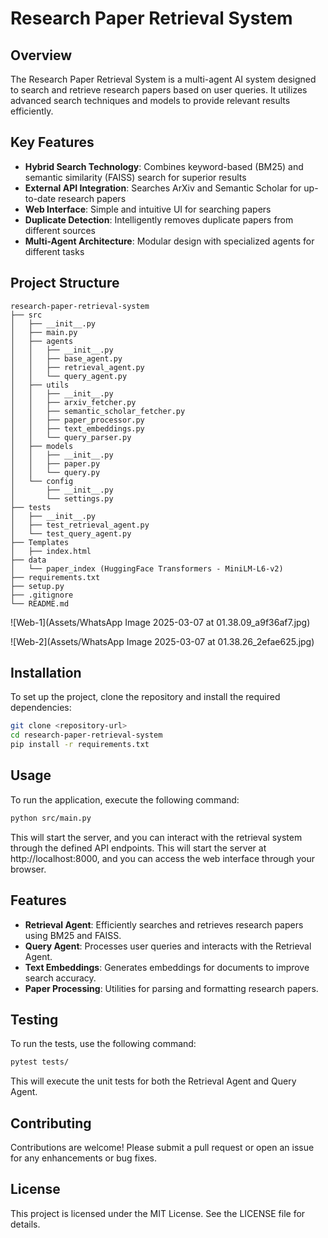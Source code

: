 # Research Paper Retrieval System

## Overview
The Research Paper Retrieval System is a multi-agent AI system designed to search and retrieve research papers based on user queries. It utilizes advanced search techniques and models to provide relevant results efficiently.

## Key Features
- **Hybrid Search Technology**: Combines keyword-based (BM25) and semantic similarity (FAISS) search for superior results
- **External API Integration**: Searches ArXiv and Semantic Scholar for up-to-date research papers
- **Web Interface**: Simple and intuitive UI for searching papers
- **Duplicate Detection**: Intelligently removes duplicate papers from different sources
- **Multi-Agent Architecture**: Modular design with specialized agents for different tasks

## Project Structure
```
research-paper-retrieval-system
├── src
│   ├── __init__.py
│   ├── main.py
│   ├── agents
│   │   ├── __init__.py
│   │   ├── base_agent.py
│   │   ├── retrieval_agent.py
│   │   └── query_agent.py
│   ├── utils
│   │   ├── __init__.py
│   │   ├── arxiv_fetcher.py
│   │   ├── semantic_scholar_fetcher.py
│   │   ├── paper_processor.py
│   │   ├── text_embeddings.py
│   │   └── query_parser.py
│   ├── models
│   │   ├── __init__.py
│   │   ├── paper.py
│   │   └── query.py
│   └── config
│       ├── __init__.py
│       └── settings.py
├── tests
│   ├── __init__.py
│   ├── test_retrieval_agent.py
│   └── test_query_agent.py
├── Templates
│   ├── index.html
├── data
│   └── paper_index (HuggingFace Transformers - MiniLM-L6-v2)
├── requirements.txt
├── setup.py
├── .gitignore
└── README.md
```
![Web-1](Assets/WhatsApp Image 2025-03-07 at 01.38.09_a9f36af7.jpg)


![Web-2](Assets/WhatsApp Image 2025-03-07 at 01.38.26_2efae625.jpg)

## Installation
To set up the project, clone the repository and install the required dependencies:

```bash
git clone <repository-url>
cd research-paper-retrieval-system
pip install -r requirements.txt
```

## Usage
To run the application, execute the following command:

```bash
python src/main.py
```

This will start the server, and you can interact with the retrieval system through the defined API endpoints.
This will start the server at http://localhost:8000, and you can access the web interface through your browser.

## Features
- **Retrieval Agent**: Efficiently searches and retrieves research papers using BM25 and FAISS.
- **Query Agent**: Processes user queries and interacts with the Retrieval Agent.
- **Text Embeddings**: Generates embeddings for documents to improve search accuracy.
- **Paper Processing**: Utilities for parsing and formatting research papers.

## Testing
To run the tests, use the following command:

```bash
pytest tests/
```

This will execute the unit tests for both the Retrieval Agent and Query Agent.

## Contributing
Contributions are welcome! Please submit a pull request or open an issue for any enhancements or bug fixes.

## License
This project is licensed under the MIT License. See the LICENSE file for details.